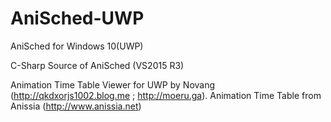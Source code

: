 # AniSched-UWP
AniSched for Windows 10(UWP)

C-Sharp Source of AniSched (VS2015 R3)

Animation Time Table Viewer for UWP by Novang (http://qkdxorjs1002.blog.me ; http://moeru.ga).
Animation Time Table from Anissia (http://www.anissia.net)
